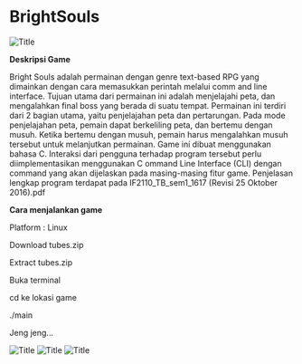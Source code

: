 # BrightSouls
![Title](https://cloud.githubusercontent.com/assets/25560419/25234476/57c75caa-260c-11e7-9738-4c232d4d1c1b.png)

<b>Deskripsi Game</b>

Bright Souls adalah permainan dengan genre text-based RPG yang dimainkan dengan cara
memasukkan perintah melalui comm and line interface. Tujuan utama dari permainan ini adalah
menjelajahi peta, dan mengalahkan final boss yang berada di suatu tempat. Permainan ini
terdiri dari 2 bagian utama, yaitu penjelajahan peta dan pertarungan. Pada mode penjelajahan
peta, pemain dapat berkeliling peta, dan bertemu dengan musuh. Ketika bertemu dengan
musuh, pemain harus mengalahkan musuh tersebut untuk melanjutkan permainan.
Game ini dibuat menggunakan bahasa C. Interaksi dari pengguna terhadap program tersebut
perlu diimplementasikan menggunakan C ommand Line Interface (CLI) dengan command yang
akan dijelaskan pada masing-masing fitur game. Penjelasan lengkap program terdapat pada 
IF2110_TB_sem1_1617 (Revisi 25 Oktober 2016).pdf

<b>Cara menjalankan game</b>

Platform : Linux

Download tubes.zip

Extract tubes.zip

Buka terminal

cd ke lokasi game

./main

Jeng jeng...

![Title](https://cloud.githubusercontent.com/assets/25560419/25234481/5d373886-260c-11e7-9e2c-b023f8aae2f3.png)
![Title](https://cloud.githubusercontent.com/assets/25560419/25234482/5ef800ba-260c-11e7-9086-5efc80d5a702.png)
![Title](https://cloud.githubusercontent.com/assets/25560419/25234483/603c73d4-260c-11e7-89b6-dce9dde28ed0.png)
